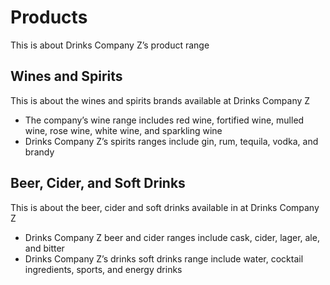 # Products

This is about Drinks Company Z’s product range

## Wines and Spirits

This is about the wines and spirits brands available at Drinks Company Z

- The company’s wine range includes red wine, fortified wine, mulled wine, rose wine, white wine, and sparkling wine
- Drinks Company Z’s spirits ranges include gin, rum, tequila, vodka, and brandy

## Beer, Cider, and Soft Drinks

This is about the beer, cider and soft drinks available in at Drinks Company Z

- Drinks Company Z beer and cider ranges include cask, cider, lager, ale, and bitter
- Drinks Company Z’s drinks soft drinks range include water, cocktail ingredients, sports, and energy drinks